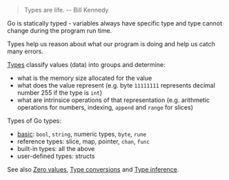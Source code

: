 > Types are life. -- Bill Kennedy

Go is statically typed - variables always have specific type and type cannot change during the program run time.

Types help us reason about what our program is doing and help us catch many errors.

[Types](https://play.golang.org/p/24H4L7Gofrz) classify values (data) into groups and determine:

* what is the memory size allocated for the value
* what does the value represent (e.g. byte `11111111` represents decimal number 255 if the type is `int`)
* what are intrinsice operations of that representation (e.g. arithmetic operations for numbers, indexing, `append` and `range` for slices)

Types of Go types:

* [basic](https://tour.golang.org/basics/11): `bool`, `string`, numeric types, `byte`, `rune`
* reference types: slice, map, pointer, `chan`, `func`
* built-in types: all the above
* user-defined types: structs

See also [Zero values](https://tour.golang.org/basics/12), [Type conversions](https://tour.golang.org/basics/13) and [Type inference](https://tour.golang.org/basics/14).
